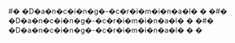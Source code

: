 #� �D�a�n�c�i�n�g�-�c�r�i�m�i�n�a�l�
�
�#� �D�a�n�c�i�n�g�-�c�r�i�m�i�n�a�l�
�
�#� �D�a�n�c�i�n�g�-�c�r�i�m�i�n�a�l�
�
�
